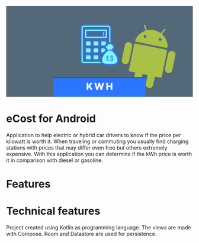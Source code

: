 ![Splash](doc/doc_splash.png "Splash")

eCost for Android
==================
Application to help electric or hybrid car drivers to know if the price per kilowatt is worth it.
When traveling or commuting you usually find charging stations with prices that may differ even free but others extremely expensive.
With this application you can determine if the kWh price is worth it in comparison with diesel or gasoline.

# Features

# Technical features
Project created using Kotlin as programming language.
The views are made with Compose.
Room and Datastore are used for persistence.